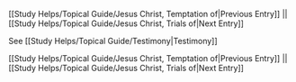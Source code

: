 [[Study Helps/Topical Guide/Jesus Christ, Temptation of|Previous Entry]]  ||  [[Study Helps/Topical Guide/Jesus Christ, Trials of|Next Entry]]

 See [[Study Helps/Topical Guide/Testimony|Testimony]]

[[Study Helps/Topical Guide/Jesus Christ, Temptation of|Previous Entry]]  ||  [[Study Helps/Topical Guide/Jesus Christ, Trials of|Next Entry]]